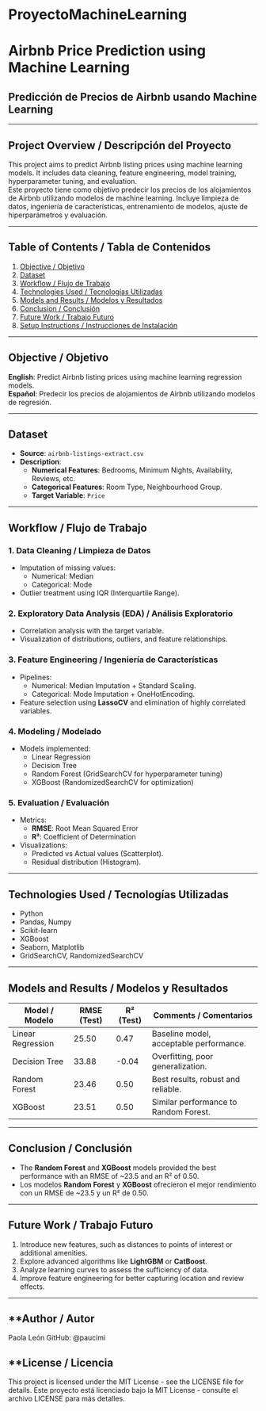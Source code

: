 # ProyectoMachineLearning
# **Airbnb Price Prediction using Machine Learning**  
## **Predicción de Precios de Airbnb usando Machine Learning**

---

## **Project Overview / Descripción del Proyecto**  
This project aims to predict Airbnb listing prices using machine learning models. It includes data cleaning, feature engineering, model training, hyperparameter tuning, and evaluation.  
Este proyecto tiene como objetivo predecir los precios de los alojamientos de Airbnb utilizando modelos de machine learning. Incluye limpieza de datos, ingeniería de características, entrenamiento de modelos, ajuste de hiperparámetros y evaluación.

---

## **Table of Contents / Tabla de Contenidos**  
1. [Objective / Objetivo](#objective--objetivo)  
2. [Dataset](#dataset)  
3. [Workflow / Flujo de Trabajo](#workflow--flujo-de-trabajo)  
4. [Technologies Used / Tecnologías Utilizadas](#technologies-used--tecnologías-utilizadas)  
5. [Models and Results / Modelos y Resultados](#models-and-results--modelos-y-resultados)  
6. [Conclusion / Conclusión](#conclusion--conclusión)  
7. [Future Work / Trabajo Futuro](#future-work--trabajo-futuro)  
8. [Setup Instructions / Instrucciones de Instalación](#setup-instructions--instrucciones-de-instalación)  

---

## **Objective / Objetivo**  
**English**: Predict Airbnb listing prices using machine learning regression models.  
**Español**: Predecir los precios de alojamientos de Airbnb utilizando modelos de regresión.

---

## **Dataset**  
- **Source**: `airbnb-listings-extract.csv`  
- **Description**:  
  - **Numerical Features**: Bedrooms, Minimum Nights, Availability, Reviews, etc.  
  - **Categorical Features**: Room Type, Neighbourhood Group.  
  - **Target Variable**: `Price`  

---

## **Workflow / Flujo de Trabajo**  

### **1. Data Cleaning / Limpieza de Datos**  
- Imputation of missing values:  
   - Numerical: Median  
   - Categorical: Mode  
- Outlier treatment using IQR (Interquartile Range).  

### **2. Exploratory Data Analysis (EDA) / Análisis Exploratorio**  
- Correlation analysis with the target variable.  
- Visualization of distributions, outliers, and feature relationships.  

### **3. Feature Engineering / Ingeniería de Características**  
- Pipelines:  
   - Numerical: Median Imputation + Standard Scaling.  
   - Categorical: Mode Imputation + OneHotEncoding.  
- Feature selection using **LassoCV** and elimination of highly correlated variables.  

### **4. Modeling / Modelado**  
- Models implemented:  
   - Linear Regression  
   - Decision Tree  
   - Random Forest (GridSearchCV for hyperparameter tuning)  
   - XGBoost (RandomizedSearchCV for optimization)  

### **5. Evaluation / Evaluación**  
- Metrics:  
   - **RMSE**: Root Mean Squared Error  
   - **R²**: Coefficient of Determination  
- Visualizations:  
   - Predicted vs Actual values (Scatterplot).  
   - Residual distribution (Histogram).  

---

## **Technologies Used / Tecnologías Utilizadas**  
- Python  
- Pandas, Numpy  
- Scikit-learn  
- XGBoost  
- Seaborn, Matplotlib  
- GridSearchCV, RandomizedSearchCV  

---

## **Models and Results / Modelos y Resultados**

| **Model / Modelo**    | **RMSE (Test)** | **R² (Test)** | **Comments / Comentarios**              |
|-----------------------|-----------------|--------------|----------------------------------------|
| Linear Regression     | 25.50           | 0.47         | Baseline model, acceptable performance.|
| Decision Tree         | 33.88           | -0.04        | Overfitting, poor generalization.      |
| Random Forest         | 23.46           | 0.50         | Best results, robust and reliable.     |
| XGBoost               | 23.51           | 0.50         | Similar performance to Random Forest.  |

---

## **Conclusion / Conclusión**  
- The **Random Forest** and **XGBoost** models provided the best performance with an RMSE of ~23.5 and an R² of 0.50.  
- Los modelos **Random Forest** y **XGBoost** ofrecieron el mejor rendimiento con un RMSE de ~23.5 y un R² de 0.50.  

---

## **Future Work / Trabajo Futuro**  
1. Introduce new features, such as distances to points of interest or additional amenities.  
2. Explore advanced algorithms like **LightGBM** or **CatBoost**.  
3. Analyze learning curves to assess the sufficiency of data.  
4. Improve feature engineering for better capturing location and review effects.  

---

## **Author / Autor
Paola León
GitHub: @paucimi

## **License / Licencia
This project is licensed under the MIT License - see the LICENSE file for details.
Este proyecto está licenciado bajo la MIT License - consulte el archivo LICENSE para más detalles.

